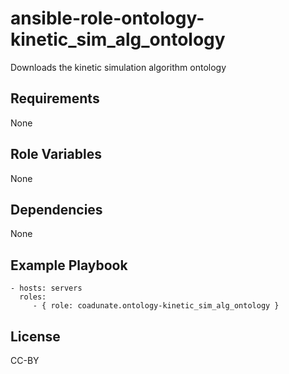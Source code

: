 ansible-role-ontology-kinetic_sim_alg_ontology
=========

Downloads the kinetic simulation algorithm ontology

Requirements
------------

None

Role Variables
--------------

None

Dependencies
------------

None

Example Playbook
----------------

    - hosts: servers
      roles:
         - { role: coadunate.ontology-kinetic_sim_alg_ontology }

License
----
CC-BY
